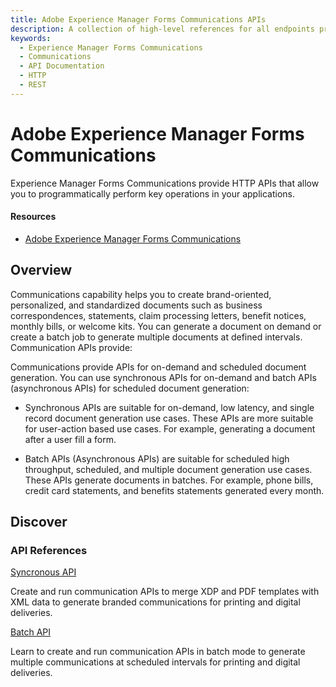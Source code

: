 ```yaml
---
title: Adobe Experience Manager Forms Communications APIs
description: A collection of high-level references for all endpoints provided by Adobe Experience Manager Forms Communications.
keywords: 
  - Experience Manager Forms Communications
  - Communications
  - API Documentation
  - HTTP
  - REST
---
```


<Hero slots="heading, text"/> 

# Adobe Experience Manager Forms Communications

Experience Manager Forms Communications provide HTTP APIs that allow you to programmatically perform key operations in your applications.

<Resources slots="heading, links"/>

#### Resources

* [Adobe Experience Manager Forms Communications](https://experienceleague.adobe.com/docs/experience-manager-cloud-service/content/forms/using-communications/aem-forms-cloud-service-communications-introduction.html)

## Overview

Communications capability helps you to create brand-oriented, personalized, and standardized documents such as business correspondences, statements, claim processing letters, benefit notices, monthly bills, or welcome kits. You can generate a document on demand or create a batch job to generate multiple documents at defined intervals. Communication APIs provide:

Communications provide APIs for on-demand and scheduled document generation. You can use synchronous APIs for on-demand and batch APIs (asynchronous APIs) for scheduled document generation:

* Synchronous APIs are suitable for on-demand, low latency, and single record document generation use cases. These APIs are more suitable for user-action based use cases. For example, generating a document after a user fill a form.

* Batch APIs (Asynchronous APIs) are suitable for scheduled high throughput, scheduled, and multiple document generation use cases. These APIs generate documents in batches. For example, phone bills, credit card statements, and benefits statements generated every month.

## Discover 

<DiscoverBlock slots="heading, link, text"/>

### API References

[Syncronous API](../src/pages/api/sync.md)

Create and run communication APIs to merge XDP and PDF templates with XML data to generate branded communications for printing and digital deliveries.

<DiscoverBlock slots="link, text"/>

[Batch API](../src/pages/api/index.md)

Learn to create and run communication APIs in batch mode to generate multiple communications at scheduled intervals for printing and digital deliveries.
